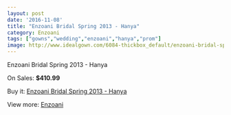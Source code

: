 ```yaml
---
layout: post
date: '2016-11-08'
title: "Enzoani Bridal Spring 2013 - Hanya"
category: Enzoani
tags: ["gowns","wedding","enzoani","hanya","prom"]
image: http://www.idealgown.com/6084-thickbox_default/enzoani-bridal-spring-2013-hanya.jpg
---
```

Enzoani Bridal Spring 2013 - Hanya

On Sales: **$410.99**
<a href="https://www.idealgown.com/en/enzoani/2633-enzoani-bridal-spring-2013-hanya.html"><amp-img layout="responsive" width="600" height="600" src="//www.idealgown.com/6084-thickbox_default/enzoani-bridal-spring-2013-hanya.jpg" alt="Enzoani Bridal Spring 2013 - Hanya 0" /></a>
<a href="https://www.idealgown.com/en/enzoani/2633-enzoani-bridal-spring-2013-hanya.html"><amp-img layout="responsive" width="600" height="600" src="//www.idealgown.com/6085-thickbox_default/enzoani-bridal-spring-2013-hanya.jpg" alt="Enzoani Bridal Spring 2013 - Hanya 1" /></a>

Buy it: [Enzoani Bridal Spring 2013 - Hanya](https://www.idealgown.com/en/enzoani/2633-enzoani-bridal-spring-2013-hanya.html "Enzoani Bridal Spring 2013 - Hanya")

View more: [Enzoani](https://www.idealgown.com/en/32-enzoani "Enzoani")